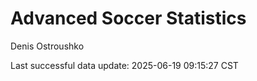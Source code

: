 # Advanced Soccer Statistics
Denis Ostroushko

<!-- gfm -->

Last successful data update: 2025-06-19 09:15:27 CST
